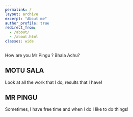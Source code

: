 ```yaml
---
permalink: /
layout: archive
excerpt: "About me"
author_profile: true
redirect_from: 
  - /about/
  - /about.html
classes: wide
---
```

How are you Mr Pingu ? Bhala Achu?

## MOTU SALA

Look at all the work that I do, results that I have! 


## MR PINGU
Sometimes, I have free time and when I do I like to do things!